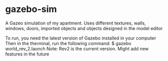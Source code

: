 # gazebo-sim
A Gazeo simulation of my apartment. Uses different textures, walls, windows, doors, imported objects and objects designed in the model editor

To run, you need the latest version of Gazebo installed in your computer
Then in the therminal, run the following command:
$ gazebo world_rev_2.launch
Note: Rev2 is the current version. Might add new features in the future
